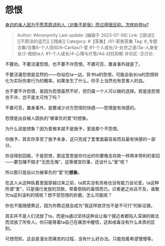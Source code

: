 # 怨恨
[身边的亲人因为不愿意原谅别人（对象不是我）而过得很压抑，怎样劝导ta?](https://www.zhihu.com/question/455128235/answer/1842812747)

> Author: #Anonymity
> Last update: [编辑于 2023-07-08]
> Link: [[原谅]] [[不原谅的诅咒]] [[残疾]]
> Category: #【答集】/01-家族答集
> Tag: #_专题合集/合集6-个人信仰/A-Caritas/1-爱 #1-个人成长/3-处世之道/3a-人身安全/2-救助ta人 #1-个人成长/4-心理与疗愈/4d-对抗抑郁 
> 评论区:
> 泛讨论:

不要劝。不要浇灌怨恨，也不要不许怨恨。不置可否，置身事外就是了。

不要浇灌怨恨是显然的——你站在ta一边，背书ta的怨恨，可能会助长ta的怨恨转化为实际伤害行为的概率。如果发生了什么，你手上当然也有受害人的血。

也不要不许怨恨，是因为怨恨虽然不好，但仍属一个人可以做的选择。若是连怨恨也不许，岂不是太可怜了吗？

不置可否，置身事外，是要减少对方怨恨的快感——怨恨是有快感的。

怨恨是出自被人固执的“被辜负的爱”的想象。

为什么说是想象？因为爱根本就不是施予，爱是那个不怨恨。

你施予，其实你享受了施予本身，这只完成了爱里面最容易而且最有快感的一部分。

你没得到回报，于是怨恨，那这意思是你付出的你要像去存款一样两本带利的拿回——要包赚不赔才“无怨无悔”，这等便宜的事，还谈什么“爱”呢？

所以那只是自以为被辜负的“爱”的**想象**。

在这人从这种执着里面穿越过来之前，ta其实没有资格也没有能力谈论爱。ta这种所谓“爱”，只是强行发放的贷款，带着倒钩的毒饵而已。识者避之尚且不及，谁敢欠ta这利滚利的情呢？想不受怨恨的折磨，怎么可能呢？

你也不能随便靠近，因为你靠近就会成为“我这样放贷也不是不可行”的新证据。

其实并不是人们流放了ta，而是ta通过坚持这种会让每个接近者都陷入深渊的做法而流放了所有人。你只能等着ta自己在痛苦中醒悟，这和戒毒没有什么本质的区别。

可想而知，这会是漫长而痛苦的过程，没有什么好办法。只能抱着希望慢慢等。
